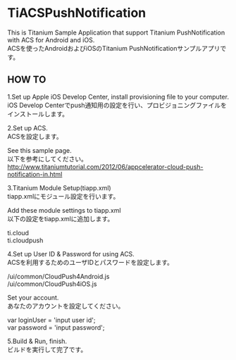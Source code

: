 TiACSPushNotification
=====================

This is Titanium Sample Application that support Titanium PushNotification with ACS for Android and iOS.  
ACSを使ったAndroidおよびiOSのTitanium PushNotificationサンプルアプリです。

HOW TO
------
1.Set up Apple iOS Develop Center, install provisioning file to your computer.  
iOS Develop Centerでpush通知用の設定を行い、プロビジョニングファイルをインストールします。

2.Set up ACS.  
ACSを設定します。

See this sample page.  
以下を参考にしてください。  
http://www.titaniumtutorial.com/2012/06/appcelerator-cloud-push-notification-in.html

3.Titanium Module Setup(tiapp.xml)  
tiapp.xmlにモジュール設定を行います。

Add these module settings to tiapp.xml  
以下の設定をtiapp.xmlに追加します。

<module platform="commonjs" version="2.3.1">ti.cloud</module>  
<module platform="android" version="2.1.0">ti.cloudpush</module>

4.Set up User ID & Password for using ACS.  
ACSを利用するためのユーザIDとパスワードを設定します。

/ui/common/CloudPush4Android.js  
/ui/common/CloudPush4iOS.js  

Set your account.  
あなたのアカウントを設定してください。  

var loginUser = 'input user id';  
var password = 'input password';  

5.Build & Run, finish.  
ビルドを実行して完了です。



